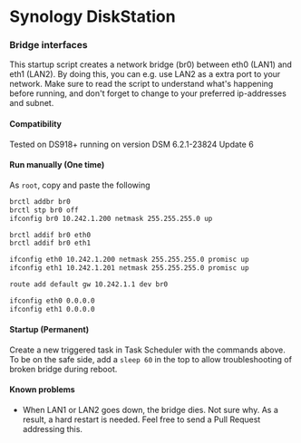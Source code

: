 # Synology DiskStation 
### Bridge interfaces
This startup script creates a network bridge (br0) between eth0 (LAN1) and eth1 (LAN2). By doing this, you can e.g. use LAN2 as a extra  port to your network. Make sure to read the script to understand what's happening before running, and don't forget to change to your preferred ip-addresses and subnet.


#### Compatibility
Tested on DS918+ running on version DSM 6.2.1-23824 Update 6


#### Run manually (One time)
As `root`, copy and paste the following
```bash
brctl addbr br0 
brctl stp br0 off
ifconfig br0 10.242.1.200 netmask 255.255.255.0 up

brctl addif br0 eth0
brctl addif br0 eth1

ifconfig eth0 10.242.1.200 netmask 255.255.255.0 promisc up
ifconfig eth1 10.242.1.201 netmask 255.255.255.0 promisc up

route add default gw 10.242.1.1 dev br0

ifconfig eth0 0.0.0.0
ifconfig eth1 0.0.0.0
```

#### Startup (Permanent)
Create a new triggered task in Task Scheduler with the commands above. To be on the safe side, add a `sleep 60` in the top to allow troubleshooting of broken bridge during reboot.

#### Known problems
* When LAN1 or LAN2 goes down, the bridge dies. Not sure why. As a result, a hard restart is needed. Feel free to send a Pull Request addressing this.
